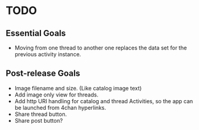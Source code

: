 TODO
====

Essential Goals
---------------

* Moving from one thread to another one replaces the data set for the previous
  activity instance.

Post-release Goals
-------------------

* Image filename and size. (Like catalog image text)
* Add image only view for threads.
* Add http URI handling for catalog and thread Activities, so the app can
  be launched from 4chan hyperlinks.
* Share thread button.
* Share post button?
